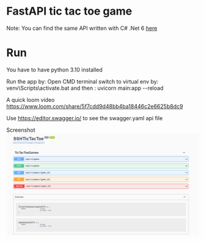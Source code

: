 # FastAPI tic tac toe game

Note: You can find the same API written with C# .Net 6 [here](https://github.com/rhourani/SSH-TicTacToe)

# Run
You have to have python 3.10 installed

Run the app by: 
Open CMD terminal
switch to virtual env by: venv\Scripts\activate.bat
and then : uvicorn main:app --reload

A quick loom video https://www.loom.com/share/5f7cdd9d48bb4ba18446c2e6625b8dc9

Use https://editor.swagger.io/ to see the swagger.yaml api file

Screenshot
<img src="API screenshot.png" align="center">
